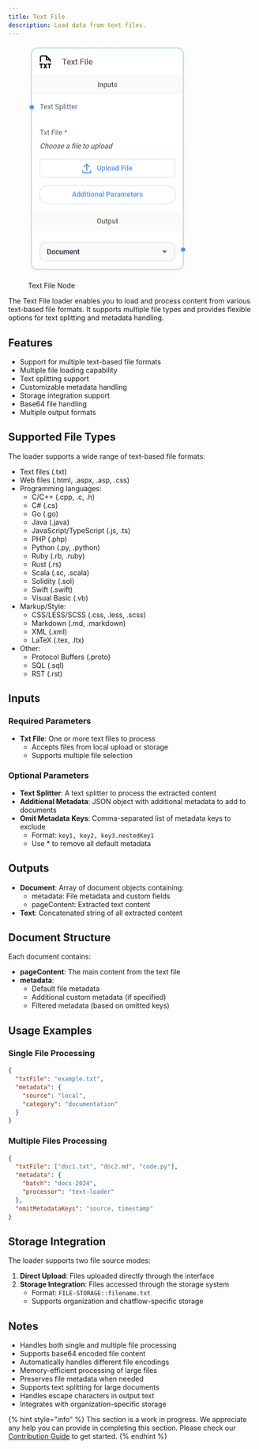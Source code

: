 ```yaml
---
title: Text File
description: Load data from text files.
---
```



<figure><img src="/assets/image (89).png" alt="" width="322"><figcaption><p>Text File Node</p></figcaption></figure>

The Text File loader enables you to load and process content from various text-based file formats. It supports multiple file types and provides flexible options for text splitting and metadata handling.

## Features
- Support for multiple text-based file formats
- Multiple file loading capability
- Text splitting support
- Customizable metadata handling
- Storage integration support
- Base64 file handling
- Multiple output formats

## Supported File Types
The loader supports a wide range of text-based file formats:
- Text files (.txt)
- Web files (.html, .aspx, .asp, .css)
- Programming languages:
  - C/C++ (.cpp, .c, .h)
  - C# (.cs)
  - Go (.go)
  - Java (.java)
  - JavaScript/TypeScript (.js, .ts)
  - PHP (.php)
  - Python (.py, .python)
  - Ruby (.rb, .ruby)
  - Rust (.rs)
  - Scala (.sc, .scala)
  - Solidity (.sol)
  - Swift (.swift)
  - Visual Basic (.vb)
- Markup/Style:
  - CSS/LESS/SCSS (.css, .less, .scss)
  - Markdown (.md, .markdown)
  - XML (.xml)
  - LaTeX (.tex, .ltx)
- Other:
  - Protocol Buffers (.proto)
  - SQL (.sql)
  - RST (.rst)

## Inputs

### Required Parameters
- **Txt File**: One or more text files to process
  - Accepts files from local upload or storage
  - Supports multiple file selection

### Optional Parameters
- **Text Splitter**: A text splitter to process the extracted content
- **Additional Metadata**: JSON object with additional metadata to add to documents
- **Omit Metadata Keys**: Comma-separated list of metadata keys to exclude
  - Format: `key1, key2, key3.nestedKey1`
  - Use * to remove all default metadata

## Outputs

- **Document**: Array of document objects containing:
  - metadata: File metadata and custom fields
  - pageContent: Extracted text content
- **Text**: Concatenated string of all extracted content

## Document Structure
Each document contains:
- **pageContent**: The main content from the text file
- **metadata**:
  - Default file metadata
  - Additional custom metadata (if specified)
  - Filtered metadata (based on omitted keys)

## Usage Examples

### Single File Processing
```json
{
  "txtFile": "example.txt",
  "metadata": {
    "source": "local",
    "category": "documentation"
  }
}
```

### Multiple Files Processing
```json
{
  "txtFile": ["doc1.txt", "doc2.md", "code.py"],
  "metadata": {
    "batch": "docs-2024",
    "processor": "text-loader"
  },
  "omitMetadataKeys": "source, timestamp"
}
```

## Storage Integration
The loader supports two file source modes:
1. **Direct Upload**: Files uploaded directly through the interface
2. **Storage Integration**: Files accessed through the storage system
   - Format: `FILE-STORAGE::filename.txt`
   - Supports organization and chatflow-specific storage

## Notes
- Handles both single and multiple file processing
- Supports base64 encoded file content
- Automatically handles different file encodings
- Memory-efficient processing of large files
- Preserves file metadata when needed
- Supports text splitting for large documents
- Handles escape characters in output text
- Integrates with organization-specific storage

{% hint style="info" %}
This section is a work in progress. We appreciate any help you can provide in completing this section. Please check our [Contribution Guide](broken-reference) to get started.
{% endhint %}
